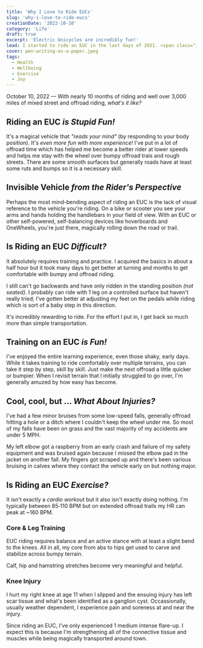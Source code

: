 ```yaml
---
title: 'Why I Love to Ride EUCs'
slug: 'why-i-love-to-ride-eucs'
creationDate: '2022-10-10'
category: 'Life'
draft: true
excerpt: 'Electric Unicycles are incredibly fun!'
lead: I started to ride an EUC in the last days of 2021. <span class="inline-block my-6 whitespace-nowrap text-3xl font-bold italic">I Love it!</span>
cover: pen-writing-on-a-paper.jpeg
tags:
  - Health
  - Wellbeing
  - Exercise
  - Joy
---
```


October 10, 2022 — With nearly 10 months of riding and well over 3,000 miles of mixed street and offroad riding, *what's it like?*

## Riding an EUC *is Stupid Fun!*

It's a magical vehicle that *"reads your mind"* (by responding to your body position). It's *even more fun* with *more experience!* I've put in a lot of offroad time which has helped me become a better rider at lower speeds and helps me stay with the wheel over bumpy offroad trais and rough streets. There are some smooth surfaces but generally roads have at least some ruts and bumps so it is a necessary skill.

## Invisible Vehicle *from the Rider's Perspective*

Perhaps the most mind-bending aspect of riding an EUC is the lack of visual reference to the vehicle you're riding. On a bike or scooter you see your arms and hands holding the handlebars in your field of view. With an EUC or other self-powered, self-balancing devices like hoverboards and OneWheels, you're just there, magically rolling down the road or trail.

## Is Riding an EUC *Difficult?*

It absolutely requires training and practice. I acquired the basics in about a half hour but it took many days to get better at turning and months to get comfortable with bumpy and offroad riding.

I still can't go backwards and have only ridden in the standing position *(not seated)*. I probably can ride with 1 leg on a controlled surface but haven't really tried; I've gotten better at adjusting my feet on the pedals while riding which is sort of a baby step in this direction.

It's incredibly rewarding to ride. For the effort I put in, I get back so much more than simple transportation.

## Training on an EUC *is Fun!*

I've enjoyed the entire learning experience, even those shaky, early days. While it takes training to ride comfortably over multiple terrains, you can take it step by step, skill by skill. Just make the next offroad a little quicker or bumpier. When I revisit terrain that I initially struggled to go over, I'm generally amuzed by how easy has become.

## Cool, cool, but ... *What About Injuries?*

I've had a few minor bruises from some low-speed falls, generally offroad hitting a hole or a ditch where I couldn't keep the wheel under me. So most of my falls have been on grass and the vast majority of my accidents are under 5 MPH.

My left elbow got a raspberry from an early crash and failure of my safety equipment and was bruised again because I missed the elbow pad in the jacket on another fall. My fingers got scraped up and there's been various bruising in calves where they contact the vehicle early on but nothing major.

## Is Riding an EUC *Exercise?*

It isn't exactly a *cardio workout* but it also isn't exactly doing nothing. I'm typically between 85&#8209;110 BPM but on extended offroad trails my HR can peak at ~160 BPM.

### Core & Leg Training

EUC riding requires balance and an active stance with at least a slight bend to the knees. All in all, my core from abs to hips get used to carve and stabilize across bumpy terrain.

Calf, hip and hamstring stretches become very meaningful and helpful.

### Knee Injury

I hurt my right knee at age 11 when I slipped and the ensuing injury has left scar tissue and what's been identified as a ganglion cyst. Occassionally, usually weather dependent, I experience pain and soreness at and near the injury.

Since riding an EUC, I've only experienced 1 medium intense flare-up. I expect this is because I'm strengthening all of the connective tissue and muscles while being magically transported around town.

